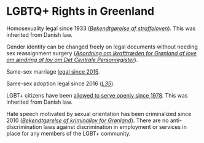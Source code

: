 # LGBTQ+ Rights in Greenland

Homosexuality legal since 1933 ([*Bekendtgørelse af straffeloven*](https://www.retsinformation.dk/eli/lta/2005/909)). This was inherited from Danish law.

Gender identity can be changed freely on legal documents without needing sex reassignment surgery ([*Anordning om ikrafttræden for Grønland af love om ændring af lov om Det
Centrale Personregister*](https://www.retsinformation.dk/eli/lta/2016/449/Pdf)).

Same-sex marriage [legal since 2015](https://www.loc.gov/law/foreign-news/article/greenland-same-sex-marriage-bill-passes/).

Same-sex adoption legal since 2016 ([*L35*](https://www.ft.dk/samling/20151/lovforslag/l35/beh1-12/forhandling.htm#speak140?startItem=)).

LGBT+ citizens have been [allowed to serve openly since 1978](https://pridelegal.com/denmark-lgbt-laws/). This was inherited from Danish law.

Hate speech motivated by sexual orientation has been criminalized since 2010 ([*Bekendtgørelse af kriminallov for Grønland*](https://web.archive.org/web/20190822140328/http://www.kamikposten.gl/wp-content/uploads/2017/09/AA10062.pdf)). There are no anti-discrimination laws against discrimination in employment or services in place for any members of the LGBT+ community.
